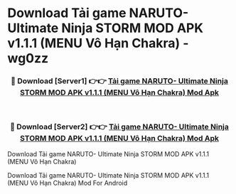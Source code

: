 # Download Tải game NARUTO- Ultimate Ninja STORM MOD APK v1.1.1 (MENU Vô Hạn Chakra) - wg0zz


<div align="center">
<h3>🔴 Download [Server1] 👉👉 <a href="https://apk-comot.site?title=Tải_game_NARUTO-_Ultimate_Ninja_STORM_MOD_APK_v1.1.1_(MENU_Vô_Hạn_Chakra)">Tải game NARUTO- Ultimate Ninja STORM MOD APK v1.1.1 (MENU Vô Hạn Chakra) Mod Apk</a></h3><br>
<h3>🔴 Download [Server2] 👉👉 <a href="https://apk-comot.site?title=Tải_game_NARUTO-_Ultimate_Ninja_STORM_MOD_APK_v1.1.1_(MENU_Vô_Hạn_Chakra)">Tải game NARUTO- Ultimate Ninja STORM MOD APK v1.1.1 (MENU Vô Hạn Chakra) Mod Apk</a></h3>
</div>



Download Tải game NARUTO- Ultimate Ninja STORM MOD APK v1.1.1 (MENU Vô Hạn Chakra) 

Download Tải game NARUTO- Ultimate Ninja STORM MOD APK v1.1.1 (MENU Vô Hạn Chakra) Mod For Android